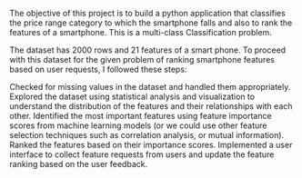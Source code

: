 The objective of this project is to build a python application that classifies the price range category to which the smartphone falls and also to rank the features of a smartphone. This is a multi-class Classification problem.

The dataset has 2000 rows and 21 features of a smart phone. To proceed with this dataset for the given problem of ranking smartphone features based on user requests, I followed these steps:

  
  Checked for missing values in the dataset and handled them appropriately.
  Explored the dataset using statistical analysis and visualization to understand the distribution 
  of the features and their relationships with each other.
  Identified the most important features using feature importance scores from machine learning 
  models (or we could use other feature selection techniques such as correlation analysis, or 
  mutual information).
  Ranked the features based on their importance scores.
  Implemented a user interface to collect feature requests from users and update the feature 
  ranking based on the user feedback.
